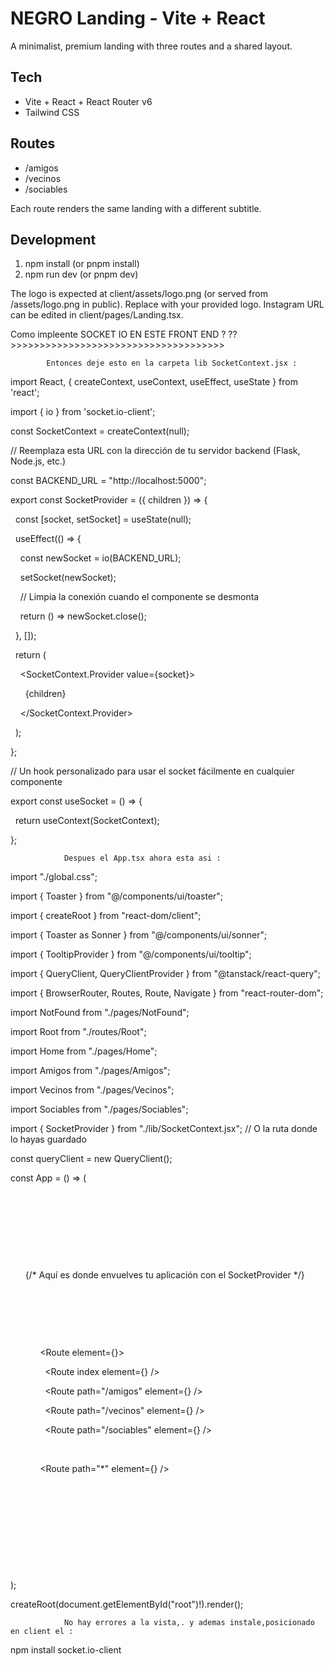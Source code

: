 # NEGRO Landing - Vite + React

A minimalist, premium landing with three routes and a shared layout.

## Tech
- Vite + React + React Router v6
- Tailwind CSS

## Routes
- /amigos
- /vecinos
- /sociables

Each route renders the same landing with a different subtitle.

## Development
1. npm install (or pnpm install)
2. npm run dev (or pnpm dev)

The logo is expected at client/assets/logo.png (or served from /assets/logo.png in public). Replace with your provided logo. Instagram URL can be edited in client/pages/Landing.tsx.



Como impleente SOCKET IO EN ESTE FRONT END ? ?? >>>>>>>>>>>>>>>>>>>>>>>>>>>>>>>>>>>>>


            Entonces deje esto en la carpeta lib SocketContext.jsx :

import React, { createContext, useContext, useEffect, useState } from 'react';

import { io } from 'socket.io-client';



const SocketContext = createContext(null);



// Reemplaza esta URL con la dirección de tu servidor backend (Flask, Node.js, etc.)

const BACKEND_URL = "http://localhost:5000";



export const SocketProvider = ({ children }) => {

  const [socket, setSocket] = useState(null);



  useEffect(() => {

    const newSocket = io(BACKEND_URL);

    setSocket(newSocket);



    // Limpia la conexión cuando el componente se desmonta

    return () => newSocket.close();

  }, []);



  return (

    <SocketContext.Provider value={socket}>

      {children}

    </SocketContext.Provider>

  );

};



// Un hook personalizado para usar el socket fácilmente en cualquier componente

export const useSocket = () => {

  return useContext(SocketContext);

};



                Despues el App.tsx ahora esta asi :



import "./global.css";



import { Toaster } from "@/components/ui/toaster";

import { createRoot } from "react-dom/client";

import { Toaster as Sonner } from "@/components/ui/sonner";

import { TooltipProvider } from "@/components/ui/tooltip";

import { QueryClient, QueryClientProvider } from "@tanstack/react-query";

import { BrowserRouter, Routes, Route, Navigate } from "react-router-dom";

import NotFound from "./pages/NotFound";

import Root from "./routes/Root";

import Home from "./pages/Home";

import Amigos from "./pages/Amigos";

import Vecinos from "./pages/Vecinos";

import Sociables from "./pages/Sociables";

import { SocketProvider } from "./lib/SocketContext.jsx"; // O la ruta donde lo hayas guardado



const queryClient = new QueryClient();



const App = () => (

  <QueryClientProvider client={queryClient}>

    <TooltipProvider>

      <Toaster />

      <Sonner />

      {/* Aquí es donde envuelves tu aplicación con el SocketProvider */}

      <SocketProvider>

        <BrowserRouter>

          <Routes>

            <Route element={<Root />}>

              <Route index element={<Home />} />

              <Route path="/amigos" element={<Amigos />} />

              <Route path="/vecinos" element={<Vecinos />} />

              <Route path="/sociables" element={<Sociables />} />

            </Route>

            <Route path="*" element={<NotFound />} />

          </Routes>

        </BrowserRouter>

      </SocketProvider>

    </TooltipProvider>

  </QueryClientProvider>

);



createRoot(document.getElementById("root")!).render(<App />);



                No hay errores a la vista,. y ademas instale,posicionado en client el :



npm install socket.io-client